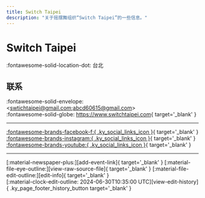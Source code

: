 ```yaml
---
title: Switch Taipei
description: "关于摇摆舞组织“Switch Taipei”的一些信息。"
---
```


# Switch Taipei

:fontawesome-solid-location-dot: 台北  


## 联系

:fontawesome-solid-envelope: <swtichtaipei@gmail.com;abcd60615@gmail.com>  
:fontawesome-solid-globe: <https://www.switchtaipei.com>{ target='_blank' }  

---

 [:fontawesome-brands-facebook-f:{ .ky_social_links_icon }](https://www.facebook.com/switchtaipei){ target='_blank' } [:fontawesome-brands-instagram:{ .ky_social_links_icon }](https://instagram.com/switchtaipei_pridevoice){ target='_blank' } [:fontawesome-brands-youtube:{ .ky_social_links_icon }](https://youtube.com/switchtaipei19){ target='_blank' }

---

<div class="ky_page_footer" markdown>
<div class="ky_page_footer_trailing" markdown="span">
[:material-newspaper-plus:][add-event-link]{ target='_blank' }
[:material-file-eye-outline:][view-raw-source-file]{ target='_blank' }
[:material-file-edit-outline:][edit-info]{ target='_blank' }
</div>
<div class="ky_page_footer_leading" markdown="span">
[:material-clock-edit-outline: 2024-06-30T10:35:00 UTC][view-edit-history]{ .ky_page_footer_history_button target='_blank' }
</div>
</div>

[add-event-link]: https://github.com/swingdance/events/issues/new?assignees=&labels=add+event&projects=&template=02-add_entity.yml&title=%5Btw%5D%20%3CName%3E&region=tw&province=Taipei&city=Taipei&org_id=switch-taipei "添加活动"
[view-raw-source-file]: https://github.com/swingdance/orgs/blob/main/tw/switch-taipei.json "查看原始源文件"
[edit-info]: https://github.com/swingdance/orgs/issues/new?assignees=&labels=update+org&projects=&template=03-update_entity.yml&title=%5Btw%5D%20Switch%20Taipei&region=tw&id=switch-taipei&name=Switch%20Taipei "编辑信息"

[view-edit-history]: https://github.com/swingdance/orgs/commits/main/tw/switch-taipei.json "查看编辑历史"

